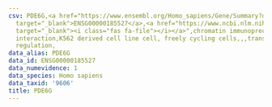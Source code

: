 ```yaml
---
csv: PDE6G,<a href="https://www.ensembl.org/Homo_sapiens/Gene/Summary?db=core;g=ENSG00000185527"
  target="_blank">ENSG00000185527</a>,<a href="https://www.ncbi.nlm.nih.gov/pubmed/23959860"
  target="_blank"><i class="fas fa-file"></i></a>",chromatin immunoprecipitation assay,direct
  interaction,K562 derived cell line cell, freely cycling cells,,,transcriptional
  regulation,
data_alias: PDE6G
data_id: ENSG00000185527
data_numevidence: 1
data_species: Homo sapiens
data_taxid: '9606'
title: PDE6G
---
```

